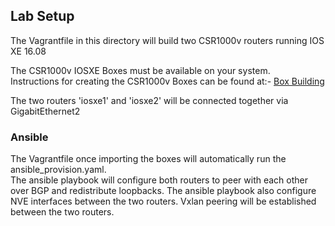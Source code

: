 ## Lab Setup

The Vagrantfile in this directory will build two CSR1000v routers running IOS XE 16.08

The CSR1000v IOSXE Boxes must be available on your system.  
Instructions for creating the CSR1000v Boxes can be found at:-  [Box Building](https://github.com/hpreston/vagrant_net_prog/tree/master/box_building)  

The two routers 'iosxe1' and 'iosxe2' will be connected together via GigabitEthernet2

### Ansible

The Vagrantfile once importing the boxes will automatically run the ansible_provision.yaml.  
The ansible playbook will configure both routers to peer with each other over BGP and redistribute loopbacks.  The ansible playbook
also configure NVE interfaces between the two routers.  Vxlan peering will be established between the two routers.